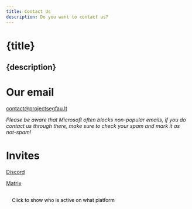 ```yaml
---
title: Contact Us
description: Do you want to contact us?
---
```


# {title}
## {description}

# Our email

<p><a href="mailto:contact@projectsegfau.lt">contact@projectsegfau.lt</a></p>
<p><i>Please be aware that Microsoft often blocks non-popular emails, if you do contact us through there, make sure to check your spam and mark it as not-spam!</i></p>

# Invites

<p><a href="https://discord.gg/26EG7fFtfS">Discord</a></p>

<p><a href="https://matrix.to/#/#project-segfault:projectsegfau.lt">Matrix</a></p>

<div id="Active" style="display:none">

	<p style="font-size: 25px; line-height: 0.3">Midou</p><p> <a class="button matrixcolored" href="https://matrix.to/#/@midou:projectsegfau.lt">[Matrix]</a></p>
	<p style="font-size: 25px; line-height: 0.3">Mrlerien </p><p><a class="button discordcolored" href="https://discordapp.com/users/213634643327582208">Discord</a></p>
	<p style="font-size: 25px; line-height: 0.3">Odyssey </p> <p><a class="button matrixcolored" href="https://matrix.to/#/@odyssey346:projectsegfau.lt">|Matrix]</a> <a class="button discordcolored" href="https://discordapp.com/users/315843700490240002">Discord</a></p>
	<p style="font-size: 25px; line-height: 0.3">Devnol</p> <p> <a class="button matrixcolored" href="https://matrix.to/#/@devnol:projectsegfau.lt">|Matrix]</a> <a class="button discordcolored" href="https://discordapp.com/users/429353559566319626" style="padding: 10px 16px">Discord</a></p>

</div>

<button  id="hide" type="button" onclick='document.getElementById("Active").style.display ="block"; document.getElementById("hide").style.display = "none" ;'>Click to show who is active on what platform</button>

<style>
    button {
        background-color: var(--accent-primary);
        border: none;
        border-radius: 10px;
        padding: 1rem;
        cursor: pointer;
        font-family: var(--font-primary);
    }
</style>